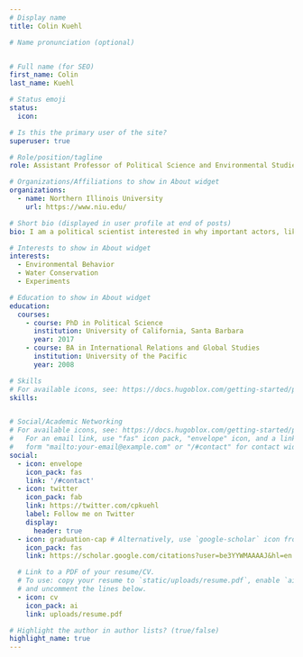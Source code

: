 ```yaml
---
# Display name
title: Colin Kuehl

# Name pronunciation (optional)


# Full name (for SEO)
first_name: Colin
last_name: Kuehl

# Status emoji
status:
  icon: 

# Is this the primary user of the site?
superuser: true

# Role/position/tagline
role: Assistant Professor of Political Science and Environmental Studies

# Organizations/Affiliations to show in About widget
organizations:
  - name: Northern Illinois University
    url: https://www.niu.edu/

# Short bio (displayed in user profile at end of posts)
bio: I am a political scientist interested in why important actors, like countries and people, behave the way they do toward the environment. My research explores this broad question across different political domains and levels of analysis, from motivating individuals to conserve water, to what makes countries more likely to ratify multi-lateral environmental agreements. 

# Interests to show in About widget
interests:
  - Environmental Behavior
  - Water Conservation
  - Experiments

# Education to show in About widget
education:
  courses:
    - course: PhD in Political Science
      institution: University of California, Santa Barbara
      year: 2017
    - course: BA in International Relations and Global Studies
      institution: University of the Pacific
      year: 2008

# Skills
# For available icons, see: https://docs.hugoblox.com/getting-started/page-builder/#icons
skills:


# Social/Academic Networking
# For available icons, see: https://docs.hugoblox.com/getting-started/page-builder/#icons
#   For an email link, use "fas" icon pack, "envelope" icon, and a link in the
#   form "mailto:your-email@example.com" or "/#contact" for contact widget.
social:
  - icon: envelope
    icon_pack: fas
    link: '/#contact'
  - icon: twitter
    icon_pack: fab
    link: https://twitter.com/cpkuehl
    label: Follow me on Twitter
    display:
      header: true
  - icon: graduation-cap # Alternatively, use `google-scholar` icon from `ai` icon pack
    icon_pack: fas
    link: https://scholar.google.com/citations?user=be3YYWMAAAAJ&hl=en

  # Link to a PDF of your resume/CV.
  # To use: copy your resume to `static/uploads/resume.pdf`, enable `ai` icons in `params.yaml`,
  # and uncomment the lines below.
  - icon: cv
    icon_pack: ai
    link: uploads/resume.pdf

# Highlight the author in author lists? (true/false)
highlight_name: true
---
```


